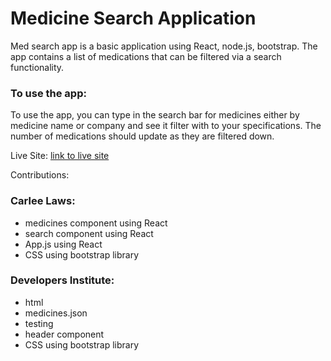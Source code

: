 # Medicine Search Application #
Med search app is a basic application using React, node.js, bootstrap. The app contains a list of medications that can be filtered via a search functionality. 

### To use the app: ###
To use the app, you can type in the search bar for medicines either by medicine name or company and see it filter with to your specifications. The number of medications should update as they are filtered down. 

Live Site: 
[link to live site][1]

[1]: https://upbeat-tereshkova-9facb7.netlify.app/

Contributions:
### Carlee Laws: ###
- medicines component using React
- search component using React 
- App.js using React 
- CSS using bootstrap library

### Developers Institute: ###
- html 
- medicines.json
- testing
- header component
- CSS using bootstrap library
